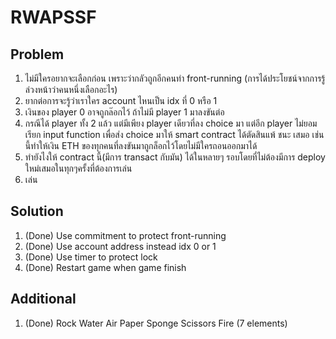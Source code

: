 # RWAPSSF

## Problem

1. ไม่มีใครอยากจะเลือกก่อน เพราะว่ากลัวถูกอีกคนทำ front-running (การได้ประโยชน์จากการรู้ล่วงหน้าว่าคนหนึ่งเลือกอะไร)
2. ยากต่อการจะรู้ว่าเราใคร account ไหนเป็น idx ที่ 0 หรือ 1
3. เงินของ player 0 อาจถูกล๊อกไว้ ถ้าไม่มี player 1 มาลงขันต่อ
4. กรณีได้ player ทั้ง 2 แล้ว แต่มีเพียง player เดียวที่ลง choice มา แต่อีก player ไม่ยอมเรียก input function เพื่อส่ง choice มาให้ smart contract ได้ตัดสินแพ้ ชนะ เสมอ เช่นนี้ทำให้เงิน ETH ของทุกคนที่ลงขันมาถูกล็อกไว้โดยไม่มีใครถอนออกมาได้
5. ทำยังไงให้ contract นี้(มีการ transact กับมัน) ได้ในหลายๆ รอบโดยที่ไม่ต้องมีการ deploy ใหม่เสมอในทุกๆครั้งที่ต้องการเล่น
6. เล่น

## Solution

1. (Done) Use commitment to protect front-running
2. (Done) Use account address instead idx 0 or 1
3. (Done) Use timer to protect lock
4. (Done) Restart game when game finish

## Additional

1. (Done) Rock Water Air Paper Sponge Scissors Fire (7 elements)
